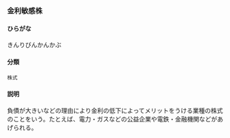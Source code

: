 <div style="display:none;">

## [あ行](securities-terms?id=あ行)
## [か行](securities-terms?id=か行)

</div>

### 金利敏感株

#### ひらがな

きんりびんかんかぶ

#### 分類

`株式`

#### 説明

負債が大きいなどの理由により金利の低下によってメリットをうける業種の株式のことをいう。たとえば、電力・ガスなどの公益企業や電鉄・金融機関などがあげられる。

<div style="display:none;">

## [さ行](securities-terms?id=さ行)
## [た行](securities-terms?id=た行)
## [な行](securities-terms?id=な行)
## [は行](securities-terms?id=は行)
## [ま行](securities-terms?id=ま行)
## [や行](securities-terms?id=や行)
## [ら行](securities-terms?id=ら行)
## [わ行](securities-terms?id=わ行)
## [英数字・記号](securities-terms?id=英数字・記号)

</div>


